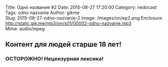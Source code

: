 Title: Одно название #2
Date: 2015-08-27 17:20:00
Category: nedocast  
Tags: odno nazvanie
Author: gikme  
Slug: 2015-08-27-odno-nazvanie-2
Image: /images/on/ep2.png
Enclosure: http://static.gik.me/mp3/on/s01/00002-odno-nazvanie.mp3  
Mime: audio/mpeg

## Контент для людей старше 18 лет!

### ОСТОРОЖНО! Нецензурная лексика!
